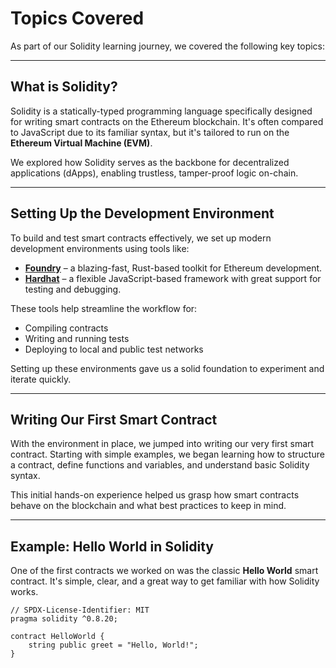 # Topics Covered

As part of our Solidity learning journey, we covered the following key topics:

---

## What is Solidity?

Solidity is a statically-typed programming language specifically designed for writing smart contracts on the Ethereum blockchain. It's often compared to JavaScript due to its familiar syntax, but it's tailored to run on the **Ethereum Virtual Machine (EVM)**.

We explored how Solidity serves as the backbone for decentralized applications (dApps), enabling trustless, tamper-proof logic on-chain.

---

## Setting Up the Development Environment

To build and test smart contracts effectively, we set up modern development environments using tools like:

- **[Foundry](https://book.getfoundry.sh/)** – a blazing-fast, Rust-based toolkit for Ethereum development.
- **[Hardhat](https://hardhat.org/)** – a flexible JavaScript-based framework with great support for testing and debugging.

These tools help streamline the workflow for:
- Compiling contracts
- Writing and running tests
- Deploying to local and public test networks

Setting up these environments gave us a solid foundation to experiment and iterate quickly.

---

## Writing Our First Smart Contract

With the environment in place, we jumped into writing our very first smart contract. Starting with simple examples, we began learning how to structure a contract, define functions and variables, and understand basic Solidity syntax.

This initial hands-on experience helped us grasp how smart contracts behave on the blockchain and what best practices to keep in mind.

---
## Example: Hello World in Solidity

One of the first contracts we worked on was the classic **Hello World** smart contract. It's simple, clear, and a great way to get familiar with how Solidity works.

```solidity
// SPDX-License-Identifier: MIT
pragma solidity ^0.8.20;

contract HelloWorld {
    string public greet = "Hello, World!";
}



